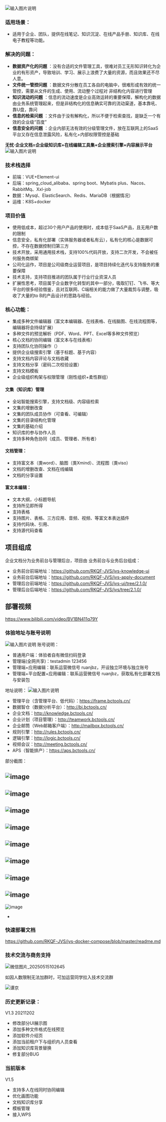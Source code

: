 
![输入图片说明](img/1.png)

### 适用场景：
* 适用于企业、团队，提供在线笔记、知识沉淀、在线产品手册、知识库、在线电子教程等功能。

### 解决的问题：
-  **数据资产化的问题** ：没有合适的文件管理工具，很难对员工无形知识转化为企业的有形资产，导致培训、学习、展示上浪费了大量的资源，而且效果还不尽人意。
-  **文件统一管控问题** ：数据文件分散在员工各自的电脑中，很难形成有效的统一管控，需要从文件的生成、使用、流动整个过程对 非结构化内容进行管理
-  **知识流动的问题** ：信息的流动速度是企业高效运转的重要保障，解构化的数据由业务系统管理起来，但是非结构化的信息确实可靠的流动渠道，基本靠吼、靠U盘，靠问
-  **信息的检索问题** ：文件由于没有解构化，所以不便于检索查找，是缺乏一个有效的企业级“百度”
-  **信息安全的问题** ：企业内部无法有效的分级管理文件，放在互联网上的SaaS平台又存在信息泄露风险，私有化+内部权限管控是基础

**无忧·企业文档=企业级知识库+在线编辑工具集+企业搜索引擎+内容展示平台**
![输入图片说明](img/%E5%9C%BA%E6%99%AF%E5%9B%BE%E7%89%87%E4%BB%8B%E7%BB%8D.png)


### 技术栈选择

- 前端：VUE+Element-ui
- 后端：spring_cloud_alibaba、spring boot、Mybatis plus、Nacos、RabbitMq、Xxl-job
- 数据：Mysql、ElasticSearch、Redis、MariaDB（根据情况）
- 运维：K8S+docker


### 项目价值
* 使用低成本，超过30个用户产品的使用时，成本低于SaaS产品，且无用户数的限制
* 信息安全，私有化部署（实体服务器或者私有云），私有化的核心是数据可控，不存在数据控制归第三方
* 技术开放，采用通用技术栈，支持100%代码开放，支持二次开发，不会被任何服务商绑架
* 公司化运作，项目是公司级商业运营项目，是项目持续化迭代与支持服务的重要保障
* 技术支持，支持项目推进的团队属于行业行业资深人员
* 扩展性思考，项目属于企业数字化转型的其中一部分，吸取钉钉、飞书、等大平台的很多经验借鉴，且对互联网、C端相关的能力做了大量裁剪与调整，吸收了大量的to B的产品设计的思路与经验。


### 核心功能：
* 集成多种文件编辑器（富文本编辑器、在线表格、在线脑图、在线流程图等，编辑器将会持续扩展）
* 多种文件的预览解析（PDF、Word、PPT、Excel等多种文件预览）
* 核心文档的协同编辑（富文本与在线表格）
* 支持团队化协同操作（）
* 提供企业级搜索引擎（基于标题、基于内容）
* 支持文档内容评论与文档收藏
* 支持文档分享（密码二次校验设置）
* 支持文档模板
* 企业级组织构架与权限管理（刚性组织+柔性群组）
#### 文集（知识库）管理
* 全站智能搜索引擎，支持文档级、内容级检索
* 文集的增删改查
* 文集的团队成员协作（可查看、可编辑）
* 文集的目录结构化管理
* 文集的基础介绍
* 知识库的参与协作人员
* 支持多种角色协同（成员、管理者、所有者）
#### 文档管理：
* 支持富文本（类word）、脑图（类Xmind）、流程图（类viso）
* 文档的增删改查、文档在线编辑
* 文档的分享设置
#### 富文本编辑：
* 文本大纲，小标题导航
* 支持所见即所得
* 支持表格
* 支持图片、表格、三方应用、音频、视频、等富文本表达插件
* 支持代码块、引用、
* 支持源代码查看




## 项目组成
企业文档分为业务前台与管理后台，项目由 业务前台与业务后台组成：

- 业务前台前端地址：https://github.com/RKQF-JVS/jvs-knowledge-ui
- 业务前台后端地址：https://github.com/RKQF-JVS/jvs-apply-document
- 管理后台前端地址：https://github.com/RKQF-JVS/jvs-ui/tree/2.1.0/
- 管理后台后端地址：https://github.com/RKQF-JVS/jvs/tree/2.1.0/

## 部署视频  
https://www.bilibili.com/video/BV1BN411q79Y


### **体验地址与账号说明**
![输入图片说明](img/image%E8%B4%A6%E5%8F%B7.png)
账号说明：

- 普通用户端：体验者自有微信扫码登录
- 管理端(全网共享)：testadmin  123456
- 管理端+应用编辑：联系运营微信号 ruanjbz，开设独立环境与独立账号
- 管理端+平台配置+应用编辑：联系运营微信号 ruanjbz，获取私有化部署文档与安装包


地址说明：
![输入图片说明](img/jvs%E4%BA%A7%E5%93%81%E4%BD%93%E7%B3%BB.png)
- 管理平台（含管理平台、低代码）：https://frame.bctools.cn/
- 数据智仓（数据分析平台）：http://bi.bctools.cn/
- 企业文档：http://knowledge.bctools.cn/
- 企业计划（项目管理）：http://teamwork.bctools.cn/
- 企业邮筒（Web邮箱客户端）：http://mailbox.bctools.cn/
- 规则引擎：http://rules.bctools.cn/
- 逻辑引擎：http://logic.bctools.cn/
- 视频会议：http://meeting.bctools.cn/
- APS（智能排产）：https://aps.bctools.cn/


部分截图：

![image](https://github.com/RKQF-JVS/jvs-knowledge-ui/assets/94048608/bcbbfb87-708c-43d6-91ff-51c4b28b94b5)
-
![image](https://github.com/RKQF-JVS/jvs-knowledge-ui/assets/94048608/64c35f5a-8883-4172-81af-b616d63358c1)
-
![image](https://github.com/RKQF-JVS/jvs-knowledge-ui/assets/94048608/f8db8da0-5b2a-44d5-a66b-2105932445f1)
-
![image](https://github.com/RKQF-JVS/jvs-knowledge-ui/assets/94048608/381bddbf-8a54-4ff0-9e55-73d83216c36a)
-
![image](https://github.com/RKQF-JVS/jvs-knowledge-ui/assets/94048608/9064a8c0-6654-4d18-92ce-3d0852cde622)
-
![image](https://github.com/RKQF-JVS/jvs-knowledge-ui/assets/94048608/b59eb016-e933-44a1-be57-1ef14875b2d9)
-
![image](https://github.com/RKQF-JVS/jvs-knowledge-ui/assets/94048608/b55a225a-4592-41b2-93f4-258487f47830)
-
![image](https://github.com/RKQF-JVS/jvs-knowledge-ui/assets/94048608/e2243775-9d0a-470e-b65a-bc13b7baf8f4)
-
![image](https://github.com/RKQF-JVS/jvs-knowledge-ui/assets/94048608/08bca2d9-b472-41a2-bcc2-0ac1afd6fe3f)

-



### 快速部署文档
https://github.com/RKQF-JVS/jvs-docker-compose/blob/master/readme.md



### 技术交流与商务支持

![微信图片_20250515102645](https://github.com/user-attachments/assets/b9171404-062e-4f47-aae4-73ed13f246bd)













如因人数限制无法加群时，可加运营同学拉入技术交流群

![谭京](https://github.com/user-attachments/assets/53838ea6-d0c7-4bb1-abf2-cdfb99cb9743)



### 历史更新记录：
V1.3  20211202 

* 修改部分UI展示图
* 添加多种文件格式在线预览
* 添加软件介绍页
* 添加当前租户下与组织内人员查看
* 添加知识库背景替换
* 修复部分BUG

### 当前版本
V1.5
* 支持多人在线同时协同编辑
* 优化画图功能
* 文档知识库分享
* 模板管理
* 接入WPS
